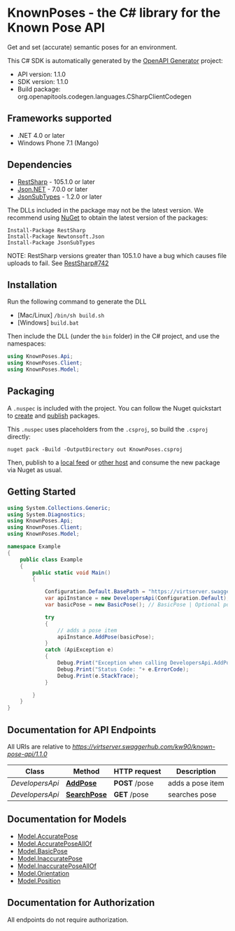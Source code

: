 # KnownPoses - the C# library for the Known Pose API

Get and set (accurate) semantic poses for an environment.

This C# SDK is automatically generated by the [OpenAPI Generator](https://openapi-generator.tech) project:

- API version: 1.1.0
- SDK version: 1.1.0
- Build package: org.openapitools.codegen.languages.CSharpClientCodegen

## Frameworks supported


- .NET 4.0 or later
- Windows Phone 7.1 (Mango)

## Dependencies


- [RestSharp](https://www.nuget.org/packages/RestSharp) - 105.1.0 or later
- [Json.NET](https://www.nuget.org/packages/Newtonsoft.Json/) - 7.0.0 or later
- [JsonSubTypes](https://www.nuget.org/packages/JsonSubTypes/) - 1.2.0 or later

The DLLs included in the package may not be the latest version. We recommend using [NuGet](https://docs.nuget.org/consume/installing-nuget) to obtain the latest version of the packages:

```
Install-Package RestSharp
Install-Package Newtonsoft.Json
Install-Package JsonSubTypes
```

NOTE: RestSharp versions greater than 105.1.0 have a bug which causes file uploads to fail. See [RestSharp#742](https://github.com/restsharp/RestSharp/issues/742)

## Installation

Run the following command to generate the DLL

- [Mac/Linux] `/bin/sh build.sh`
- [Windows] `build.bat`

Then include the DLL (under the `bin` folder) in the C# project, and use the namespaces:

```csharp
using KnownPoses.Api;
using KnownPoses.Client;
using KnownPoses.Model;

```


## Packaging

A `.nuspec` is included with the project. You can follow the Nuget quickstart to [create](https://docs.microsoft.com/en-us/nuget/quickstart/create-and-publish-a-package#create-the-package) and [publish](https://docs.microsoft.com/en-us/nuget/quickstart/create-and-publish-a-package#publish-the-package) packages.

This `.nuspec` uses placeholders from the `.csproj`, so build the `.csproj` directly:

```
nuget pack -Build -OutputDirectory out KnownPoses.csproj
```

Then, publish to a [local feed](https://docs.microsoft.com/en-us/nuget/hosting-packages/local-feeds) or [other host](https://docs.microsoft.com/en-us/nuget/hosting-packages/overview) and consume the new package via Nuget as usual.


## Getting Started

```csharp
using System.Collections.Generic;
using System.Diagnostics;
using KnownPoses.Api;
using KnownPoses.Client;
using KnownPoses.Model;

namespace Example
{
    public class Example
    {
        public static void Main()
        {

            Configuration.Default.BasePath = "https://virtserver.swaggerhub.com/kw90/known-pose-api/1.1.0";
            var apiInstance = new DevelopersApi(Configuration.Default);
            var basicPose = new BasicPose(); // BasicPose | Optional pose item to add (optional) 

            try
            {
                // adds a pose item
                apiInstance.AddPose(basicPose);
            }
            catch (ApiException e)
            {
                Debug.Print("Exception when calling DevelopersApi.AddPose: " + e.Message );
                Debug.Print("Status Code: "+ e.ErrorCode);
                Debug.Print(e.StackTrace);
            }

        }
    }
}
```

## Documentation for API Endpoints

All URIs are relative to *https://virtserver.swaggerhub.com/kw90/known-pose-api/1.1.0*

Class | Method | HTTP request | Description
------------ | ------------- | ------------- | -------------
*DevelopersApi* | [**AddPose**](docs/DevelopersApi.md#addpose) | **POST** /pose | adds a pose item
*DevelopersApi* | [**SearchPose**](docs/DevelopersApi.md#searchpose) | **GET** /pose | searches pose


## Documentation for Models

 - [Model.AccuratePose](docs/AccuratePose.md)
 - [Model.AccuratePoseAllOf](docs/AccuratePoseAllOf.md)
 - [Model.BasicPose](docs/BasicPose.md)
 - [Model.InaccuratePose](docs/InaccuratePose.md)
 - [Model.InaccuratePoseAllOf](docs/InaccuratePoseAllOf.md)
 - [Model.Orientation](docs/Orientation.md)
 - [Model.Position](docs/Position.md)


## Documentation for Authorization

All endpoints do not require authorization.
